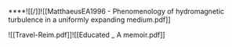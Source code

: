 ****![[/]]![[MatthaeusEA1996 - Phenomenology of hydromagnetic turbulence in a uniformly expanding medium.pdf]]

![[Travel-Reim.pdf]]![[Educated _ A memoir.pdf]]